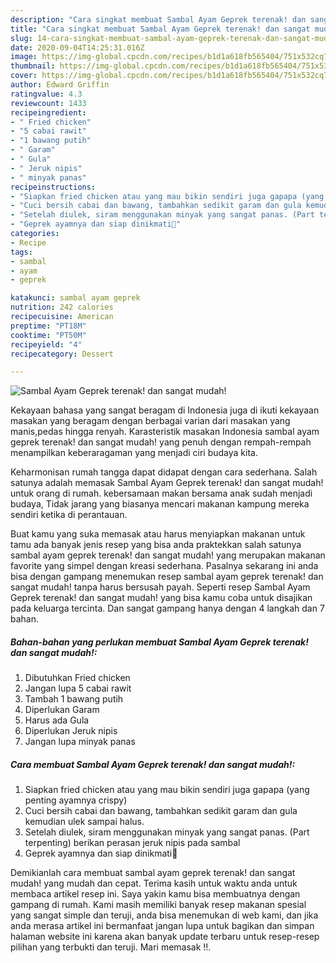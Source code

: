 ```yaml
---
description: "Cara singkat membuat Sambal Ayam Geprek terenak! dan sangat mudah! Sempurna"
title: "Cara singkat membuat Sambal Ayam Geprek terenak! dan sangat mudah! Sempurna"
slug: 14-cara-singkat-membuat-sambal-ayam-geprek-terenak-dan-sangat-mudah-sempurna
date: 2020-09-04T14:25:31.016Z
image: https://img-global.cpcdn.com/recipes/b1d1a618fb565404/751x532cq70/sambal-ayam-geprek-terenak-dan-sangat-mudah-foto-resep-utama.jpg
thumbnail: https://img-global.cpcdn.com/recipes/b1d1a618fb565404/751x532cq70/sambal-ayam-geprek-terenak-dan-sangat-mudah-foto-resep-utama.jpg
cover: https://img-global.cpcdn.com/recipes/b1d1a618fb565404/751x532cq70/sambal-ayam-geprek-terenak-dan-sangat-mudah-foto-resep-utama.jpg
author: Edward Griffin
ratingvalue: 4.3
reviewcount: 1433
recipeingredient:
- " Fried chicken"
- "5 cabai rawit"
- "1 bawang putih"
- " Garam"
- " Gula"
- " Jeruk nipis"
- " minyak panas"
recipeinstructions:
- "Siapkan fried chicken atau yang mau bikin sendiri juga gapapa (yang penting ayamnya crispy)"
- "Cuci bersih cabai dan bawang, tambahkan sedikit garam dan gula kemudian ulek sampai halus."
- "Setelah diulek, siram menggunakan minyak yang sangat panas. (Part terpenting) berikan perasan jeruk nipis pada sambal"
- "Geprek ayamnya dan siap dinikmati🤤"
categories:
- Recipe
tags:
- sambal
- ayam
- geprek

katakunci: sambal ayam geprek 
nutrition: 242 calories
recipecuisine: American
preptime: "PT18M"
cooktime: "PT50M"
recipeyield: "4"
recipecategory: Dessert

---
```



![Sambal Ayam Geprek terenak! dan sangat mudah!](https://img-global.cpcdn.com/recipes/b1d1a618fb565404/751x532cq70/sambal-ayam-geprek-terenak-dan-sangat-mudah-foto-resep-utama.jpg)

Kekayaan bahasa yang sangat beragam di Indonesia juga di ikuti kekayaan masakan yang beragam dengan berbagai varian dari masakan yang manis,pedas hingga renyah. Karasteristik masakan Indonesia sambal ayam geprek terenak! dan sangat mudah! yang penuh dengan rempah-rempah menampilkan keberaragaman yang menjadi ciri budaya kita.




Keharmonisan rumah tangga dapat didapat dengan cara sederhana. Salah satunya adalah memasak Sambal Ayam Geprek terenak! dan sangat mudah! untuk orang di rumah. kebersamaan makan bersama anak sudah menjadi budaya, Tidak jarang yang biasanya mencari makanan kampung mereka sendiri ketika di perantauan.

Buat kamu yang suka memasak atau harus menyiapkan makanan untuk tamu ada banyak jenis resep yang bisa anda praktekkan salah satunya sambal ayam geprek terenak! dan sangat mudah! yang merupakan makanan favorite yang simpel dengan kreasi sederhana. Pasalnya sekarang ini anda bisa dengan gampang menemukan resep sambal ayam geprek terenak! dan sangat mudah! tanpa harus bersusah payah.
Seperti resep Sambal Ayam Geprek terenak! dan sangat mudah! yang bisa kamu coba untuk disajikan pada keluarga tercinta. Dan sangat gampang hanya dengan 4 langkah dan 7 bahan.


<!--inarticleads1-->

##### Bahan-bahan yang perlukan membuat Sambal Ayam Geprek terenak! dan sangat mudah!:

1. Dibutuhkan  Fried chicken
1. Jangan lupa 5 cabai rawit
1. Tambah 1 bawang putih
1. Diperlukan  Garam
1. Harus ada  Gula
1. Diperlukan  Jeruk nipis
1. Jangan lupa  minyak panas




<!--inarticleads2-->

##### Cara membuat  Sambal Ayam Geprek terenak! dan sangat mudah!:

1. Siapkan fried chicken atau yang mau bikin sendiri juga gapapa (yang penting ayamnya crispy)
1. Cuci bersih cabai dan bawang, tambahkan sedikit garam dan gula kemudian ulek sampai halus.
1. Setelah diulek, siram menggunakan minyak yang sangat panas. (Part terpenting) berikan perasan jeruk nipis pada sambal
1. Geprek ayamnya dan siap dinikmati🤤




Demikianlah cara membuat sambal ayam geprek terenak! dan sangat mudah! yang mudah dan cepat. Terima kasih untuk waktu anda untuk membaca artikel resep ini. Saya yakin kamu bisa membuatnya dengan gampang di rumah. Kami masih memiliki banyak resep makanan spesial yang sangat simple dan teruji, anda bisa menemukan di web kami, dan jika anda merasa artikel ini bermanfaat jangan lupa untuk bagikan dan simpan halaman website ini karena akan banyak update terbaru untuk resep-resep pilihan yang terbukti dan teruji. Mari memasak !!. 
